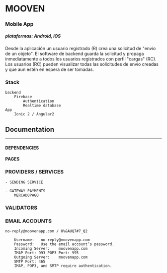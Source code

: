 
# MOOVEN

### Mobile App
##### plataformas: Android, iOS
Desde la aplicación un usuario registrado (R) crea una solicitud de "envío de un objeto".
El software de backend guarda la solicitud y propaga inmediatamente a todos los usuarios registrados con perfil "cargas" (RC).  
Los usuarios (RC) pueden visualizar todas las solicitudes de envío creadas y que aun estén en espera de ser tomadas.


### Stack

    backend
        Firebase
            Authentication
            Realtime database
    App
        Ionic 2 / Angular2


## Documentation
---


#### DEPENDENCIES



#### PAGES



### PROVIDERS / SERVICES

    - SENDING SERVICE

    - GATEWAY PAYMENTS
        MERCADOPAGO
                    



### VALIDATORS




### EMAIL ACCOUNTS
        
    no-reply@moovenapp.com / U%&AUQ7#7_Q2

        Username:	no-reply@moovenapp.com
        Password:	Use the email account’s password.
        Incoming Server:	moovenapp.com
        IMAP Port: 993 POP3 Port: 995
        Outgoing Server:	moovenapp.com
        SMTP Port: 465
        IMAP, POP3, and SMTP require authentication.    







